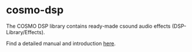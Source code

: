 # cosmo-dsp

The COSMO DSP library contains ready-made csound audio effects (DSP-Library/Effects).

Find a detailed manual and introduction [here](http://cosmoproject.github.io/dsp/).
